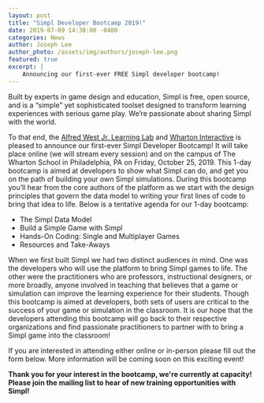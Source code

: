 ```yaml
---
layout: post
title: "Simpl Developer Bootcamp 2019!"
date: 2019-07-09 14:38:00 -0400
categories: News
author: Joseph Lee
author_photo: /assets/img/authors/joseph-lee.png
featured: true
excerpt: |
    Announcing our first-ever FREE Simpl developer bootcamp!
---
```


Built by experts in game design and education, Simpl is free, open source, and is a “simple” yet sophisticated toolset designed to transform learning experiences with serious game play.  We’re passionate about sharing Simpl with the world.    

To that end, the [Alfred West Jr. Learning Lab](http://simulations.wharton.upenn.edu/) and [Wharton Interactive](https://interactive.wharton.upenn.edu/) is pleased to announce our first-ever Simpl Developer Bootcamp!  It will take place online (we will stream every session) and on the campus of The Wharton School in Philadelphia, PA on Friday, October 25, 2019.  This 1-day bootcamp is aimed at developers to show what Simpl can do, and get you on the path of building your own Simpl simulations.  During this bootcamp you’ll hear from the core authors of the platform as we start with the design principles that govern the data model to writing your first lines of code to bring that idea to life.  Below is a tentative agenda for our 1-day bootcamp:

* The Simpl Data Model
* Build a Simple Game with Simpl
* Hands-On Coding: Single and Multiplayer Games
* Resources and Take-Aways

When we first built Simpl we had two distinct audiences in mind.  One was the developers who will use the platform to bring Simpl games to life.  The other were the practitioners who are professors, instructional designers, or more broadly, anyone involved in teaching that believes that a game or simulation can improve the learning experience for their students.  Though this bootcamp is aimed at developers, both sets of users are critical to the success of your game or simulation in the classroom.  It is our hope that the developers attending this bootcamp will go back to their respective organizations and find passionate practitioners to partner with to bring a Simpl game into the classroom!

If you are interested in attending either online or in-person please fill out the form below.  More information will be coming soon on this exciting event!

**Thank you for your interest in the bootcamp, we're currently at capacity!  Please join the mailing list to hear of new training opportunities with Simpl!**










